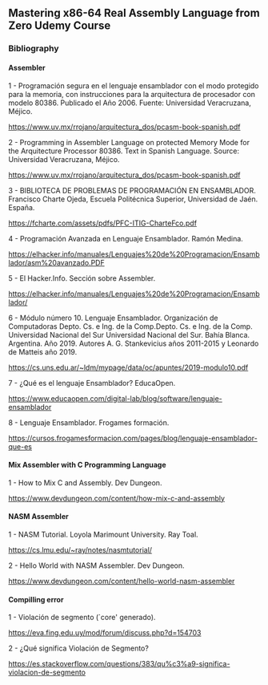 ## Mastering x86-64 Real Assembly Language from Zero Udemy Course




### Bibliography

#### Assembler

1 - Programación segura en el lenguaje ensamblador con el modo protegido para la memoria, con instrucciones para la arquitectura de procesador con modelo 80386. Publicado el Año 2006. Fuente: Universidad Veracruzana, Méjico.

https://www.uv.mx/rrojano/arquitectura_dos/pcasm-book-spanish.pdf


2 - Programming in Assembler Language on protected Memory Mode for the Arquitecture Processor 80386. Text in Spanish Language. Source: Universidad Veracruzana, Méjico.

https://www.uv.mx/rrojano/arquitectura_dos/pcasm-book-spanish.pdf


3 - BIBLIOTECA DE PROBLEMAS
DE PROGRAMACIÓN EN
ENSAMBLADOR. Francisco Charte Ojeda, Escuela Politécnica Superior, Universidad de Jaén. España.

https://fcharte.com/assets/pdfs/PFC-ITIG-CharteFco.pdf

4 - Programación Avanzada
en Lenguaje Ensamblador. Ramón Medina.

https://elhacker.info/manuales/Lenguajes%20de%20Programacion/Ensamblador/asm%20avanzado.PDF

5 - El Hacker.Info. Sección sobre Assembler.

https://elhacker.info/manuales/Lenguajes%20de%20Programacion/Ensamblador/

6 - Módulo número 10. Lenguaje Ensamblador. Organización de Computadoras
Depto. Cs. e Ing. de la Comp.Depto. Cs. e Ing. de la Comp.
Universidad Nacional del Sur Universidad Nacional del Sur. Bahía Blanca. Argentina. Año 2019. Autores A. G. Stankevicius años 2011-2015 y Leonardo de Matteis año 2019.

https://cs.uns.edu.ar/~ldm/mypage/data/oc/apuntes/2019-modulo10.pdf

7 - ¿Qué es el lenguaje Ensamblador? EducaOpen.

https://www.educaopen.com/digital-lab/blog/software/lenguaje-ensamblador

8 - Lenguaje Ensamblador. Frogames formación.

https://cursos.frogamesformacion.com/pages/blog/lenguaje-ensamblador-que-es

#### Mix Assembler with C Programming Language 

1 - How to Mix C and Assembly. Dev Dungeon.

https://www.devdungeon.com/content/how-mix-c-and-assembly


#### NASM Assembler

1 - NASM Tutorial. Loyola Marimount University. Ray Toal.

https://cs.lmu.edu/~ray/notes/nasmtutorial/

2 - Hello World with NASM Assembler. Dev Dungeon.

https://www.devdungeon.com/content/hello-world-nasm-assembler

#### Compilling error

1 - Violación de segmento (`core' generado).

https://eva.fing.edu.uy/mod/forum/discuss.php?d=154703

2 - ¿Qué significa Violación de Segmento?

https://es.stackoverflow.com/questions/383/qu%c3%a9-significa-violacion-de-segmento
